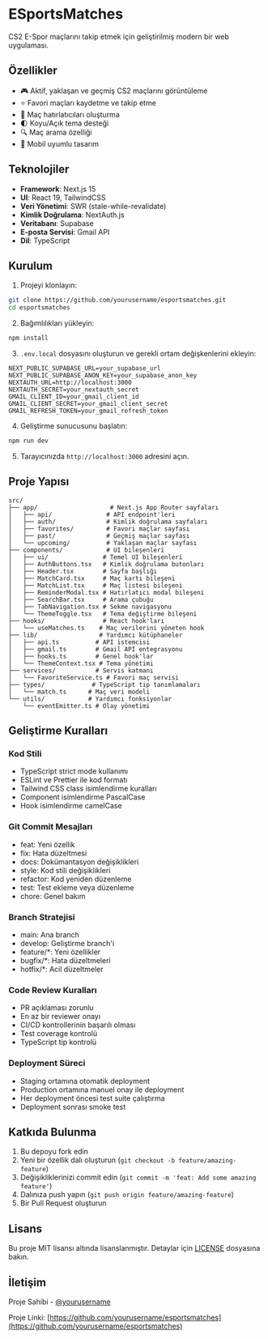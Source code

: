 # ESportsMatches

CS2 E-Spor maçlarını takip etmek için geliştirilmiş modern bir web uygulaması.

## Özellikler

- 🎮 Aktif, yaklaşan ve geçmiş CS2 maçlarını görüntüleme
- ⭐ Favori maçları kaydetme ve takip etme
- 🔔 Maç hatırlatıcıları oluşturma
- 🌓 Koyu/Açık tema desteği
- 🔍 Maç arama özelliği
- 📱 Mobil uyumlu tasarım

## Teknolojiler

- **Framework**: Next.js 15
- **UI**: React 19, TailwindCSS
- **Veri Yönetimi**: SWR (stale-while-revalidate)
- **Kimlik Doğrulama**: NextAuth.js
- **Veritabanı**: Supabase
- **E-posta Servisi**: Gmail API
- **Dil**: TypeScript

## Kurulum

1. Projeyi klonlayın:
```bash
git clone https://github.com/yourusername/esportsmatches.git
cd esportsmatches
```

2. Bağımlılıkları yükleyin:
```bash
npm install
```

3. `.env.local` dosyasını oluşturun ve gerekli ortam değişkenlerini ekleyin:
```env
NEXT_PUBLIC_SUPABASE_URL=your_supabase_url
NEXT_PUBLIC_SUPABASE_ANON_KEY=your_supabase_anon_key
NEXTAUTH_URL=http://localhost:3000
NEXTAUTH_SECRET=your_nextauth_secret
GMAIL_CLIENT_ID=your_gmail_client_id
GMAIL_CLIENT_SECRET=your_gmail_client_secret
GMAIL_REFRESH_TOKEN=your_gmail_refresh_token
```

4. Geliştirme sunucusunu başlatın:
```bash
npm run dev
```

5. Tarayıcınızda `http://localhost:3000` adresini açın.

## Proje Yapısı

```
src/
├── app/                    # Next.js App Router sayfaları
│   ├── api/               # API endpoint'leri
│   ├── auth/              # Kimlik doğrulama sayfaları
│   ├── favorites/         # Favori maçlar sayfası
│   ├── past/              # Geçmiş maçlar sayfası
│   └── upcoming/          # Yaklaşan maçlar sayfası
├── components/            # UI bileşenleri
│   ├── ui/               # Temel UI bileşenleri
│   ├── AuthButtons.tsx   # Kimlik doğrulama butonları
│   ├── Header.tsx        # Sayfa başlığı
│   ├── MatchCard.tsx     # Maç kartı bileşeni
│   ├── MatchList.tsx     # Maç listesi bileşeni
│   ├── ReminderModal.tsx # Hatırlatıcı modal bileşeni
│   ├── SearchBar.tsx     # Arama çubuğu
│   ├── TabNavigation.tsx # Sekme navigasyonu
│   └── ThemeToggle.tsx   # Tema değiştirme bileşeni
├── hooks/                # React hook'ları
│   └── useMatches.ts    # Maç verilerini yöneten hook
├── lib/                 # Yardımcı kütüphaneler
│   ├── api.ts          # API istemcisi
│   ├── gmail.ts        # Gmail API entegrasyonu
│   ├── hooks.ts        # Genel hook'lar
│   └── ThemeContext.tsx # Tema yönetimi
├── services/           # Servis katmanı
│   └── FavoriteService.ts # Favori maç servisi
├── types/             # TypeScript tip tanımlamaları
│   └── match.ts      # Maç veri modeli
└── utils/            # Yardımcı fonksiyonlar
    └── eventEmitter.ts # Olay yönetimi
```

## Geliştirme Kuralları

### Kod Stili
- TypeScript strict mode kullanımı
- ESLint ve Prettier ile kod formatı
- Tailwind CSS class isimlendirme kuralları
- Component isimlendirme PascalCase
- Hook isimlendirme camelCase

### Git Commit Mesajları
- feat: Yeni özellik
- fix: Hata düzeltmesi
- docs: Dokümantasyon değişiklikleri
- style: Kod stili değişiklikleri
- refactor: Kod yeniden düzenleme
- test: Test ekleme veya düzenleme
- chore: Genel bakım

### Branch Stratejisi
- main: Ana branch
- develop: Geliştirme branch'i
- feature/*: Yeni özellikler
- bugfix/*: Hata düzeltmeleri
- hotfix/*: Acil düzeltmeler

### Code Review Kuralları
- PR açıklaması zorunlu
- En az bir reviewer onayı
- CI/CD kontrollerinin başarılı olması
- Test coverage kontrolü
- TypeScript tip kontrolü

### Deployment Süreci
- Staging ortamına otomatik deployment
- Production ortamına manuel onay ile deployment
- Her deployment öncesi test suite çalıştırma
- Deployment sonrası smoke test

## Katkıda Bulunma

1. Bu depoyu fork edin
2. Yeni bir özellik dalı oluşturun (`git checkout -b feature/amazing-feature`)
3. Değişikliklerinizi commit edin (`git commit -m 'feat: Add some amazing feature'`)
4. Dalınıza push yapın (`git push origin feature/amazing-feature`)
5. Bir Pull Request oluşturun

## Lisans

Bu proje MIT lisansı altında lisanslanmıştır. Detaylar için [LICENSE](LICENSE) dosyasına bakın.

## İletişim

Proje Sahibi - [@yourusername](https://github.com/yourusername)

Proje Linki: [https://github.com/yourusername/esportsmatches](https://github.com/yourusername/esportsmatches) 
